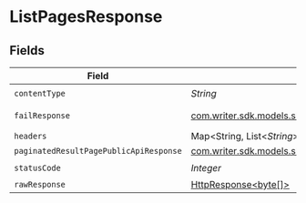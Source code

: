 # ListPagesResponse


## Fields

| Field                                                                                                                            | Type                                                                                                                             | Required                                                                                                                         | Description                                                                                                                      |
| -------------------------------------------------------------------------------------------------------------------------------- | -------------------------------------------------------------------------------------------------------------------------------- | -------------------------------------------------------------------------------------------------------------------------------- | -------------------------------------------------------------------------------------------------------------------------------- |
| `contentType`                                                                                                                    | *String*                                                                                                                         | :heavy_check_mark:                                                                                                               | N/A                                                                                                                              |
| `failResponse`                                                                                                                   | [com.writer.sdk.models.shared.FailResponse](../../models/shared/FailResponse.md)                                                 | :heavy_minus_sign:                                                                                                               | Bad Request                                                                                                                      |
| `headers`                                                                                                                        | Map<String, List<*String*>>                                                                                                      | :heavy_minus_sign:                                                                                                               | N/A                                                                                                                              |
| `paginatedResultPagePublicApiResponse`                                                                                           | [com.writer.sdk.models.shared.PaginatedResultPagePublicApiResponse](../../models/shared/PaginatedResultPagePublicApiResponse.md) | :heavy_minus_sign:                                                                                                               | N/A                                                                                                                              |
| `statusCode`                                                                                                                     | *Integer*                                                                                                                        | :heavy_check_mark:                                                                                                               | N/A                                                                                                                              |
| `rawResponse`                                                                                                                    | [HttpResponse<byte[]>](https://docs.oracle.com/en/java/javase/11/docs/api/java.net.http/java/net/http/HttpResponse.html)         | :heavy_minus_sign:                                                                                                               | N/A                                                                                                                              |